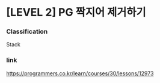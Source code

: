 # [LEVEL 2] PG 짝지어 제거하기

### Classification
Stack


### link
https://programmers.co.kr/learn/courses/30/lessons/12973
